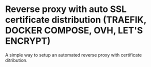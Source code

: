 # Reverse proxy with auto SSL certificate distribution (TRAEFIK, DOCKER COMPOSE, OVH, LET'S ENCRYPT)
A simple way to setup an automated reverse proxy with certificate ditribution.
